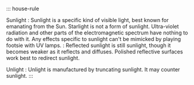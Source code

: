 ::: house-rule

Sunlight
: Sunlight is a specific kind of visible light, best known for emanating from the Sun. Starlight is not a form of sunlight. Ultra-violet radiation and other parts of the electromagnetic spectrum have nothing to do with it. Any effects specific to sunlight can't be mimicked by playing footsie with UV lamps.
: Reflected sunlight is still sunlight, though it becomes weaker as it reflects and diffuses. Polished reflective surfaces work best to redirect sunlight.

Unlight
: Unlight is manufactured by truncating sunlight. It may counter sunlight.
:::